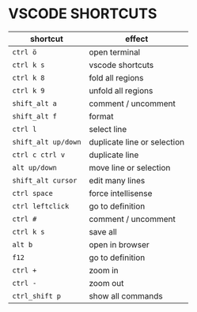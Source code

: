 # VSCODE SHORTCUTS

| shortcut | effect |
| --- | --- |
| `ctrl ö` | open terminal |
| `ctrl k s` | vscode shortcuts |
| `ctrl k 8` | fold all regions |
| `ctrl k 9` | unfold all regions |
| `shift_alt a` | comment / uncomment |
| `shift_alt f` | format |
| `ctrl l` | select line |
| `shift_alt up/down` | duplicate line or selection |
| `ctrl c ctrl v` | duplicate line |
| `alt up/down` | move line or selection |
| `shift_alt cursor` | edit many lines |
| `ctrl space` | force intellisense |
| `ctrl leftclick` | go to definition |
| `ctrl #` | comment / uncomment |
| `ctrl k s` | save all |
| `alt b` | open in browser |
| `f12` | go to definition |
| `ctrl +` | zoom in |
| `ctrl -` | zoom out |
| `ctrl_shift p` | show all commands |
